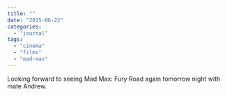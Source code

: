 ```yaml
---
title: ""
date: "2015-06-22"
categories: 
  - "journal"
tags: 
  - "cinema"
  - "films"
  - "mad-max"
---
```


Looking forward to seeing Mad Max: Fury Road again tomorrow night with mate Andrew.
